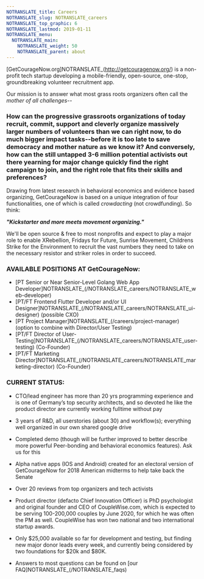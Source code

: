 ```yaml
---
NOTRANSLATE_title: Careers
NOTRANSLATE_slug: NOTRANSLATE_careers
NOTRANSLATE_top_graphic: 6
NOTRANSLATE_lastmod: 2019-01-11
NOTRANSLATE_menu:
  NOTRANSLATE_main:
    NOTRANSLATE_weight: 50
    NOTRANSLATE_parent: about
---
```


[GetCourageNow.org]NOTRANSLATE_(http://getcouragenow.org/) is a non-profit tech startup developing a mobile-friendly, open-source, one-stop, groundbreaking volunteer recruitment app.

Our mission is to answer what most grass roots organizers often call the _mother of all challenges_--

### How can the progressive grassroots organizations of today recruit, commit, support and cleverly organize massively larger numbers of volunteers than we can right now, to do much bigger impact tasks--before it is too late to save democracy and mother nature as we know it? And conversely, how can the still untapped 3-6 million potential activists out there yearning for major change quickly find the right campaign to join, and the right role that fits their skills and preferences?

Drawing from latest research in behavioral economics and evidence based organizing, GetCourageNow is based on a unique integration of four functionalities, one of which is called _crowdacting_ (not crowdfunding). So think: 

**_"Kickstarter and more meets movement organizing."_** 

We'll be open source & free to most nonprofits and expect to play a major role to enable XRebellion, Fridays for Future, Sunrise Movement, Childrens Strike for the Environment to recruit the vast numbers they need to take on the necessary resistor and striker roles in order to succeed.

### **AVAILABLE POSITIONS AT GetCourageNow:**

- [PT Senior or Near Senior-Level Golang Web App Developer]NOTRANSLATE_(/NOTRANSLATE_careers/NOTRANSLATE_web-developer)
- [PT/FT Frontend Flutter Developer and/or UI Designer]NOTRANSLATE_(/NOTRANSLATE_careers/NOTRANSLATE_ui-designer) (possible CXO)
- [PT Project Manager]NOTRANSLATE_(/careers/project-manager) (option to combine with Director/User Testing)
- [PT/FT Director of User-Testing]NOTRANSLATE_(/NOTRANSLATE_careers/NOTRANSLATE_user-testing) (Co-Founder)
- [PT/FT Marketing Director]NOTRANSLATE_(/NOTRANSLATE_careers/NOTRANSLATE_marketing-director) (Co-Founder)

### **CURRENT STATUS:**

  * CTO/lead engineer has more than 20 yrs programming experience and is one of Germany’s top security architects, and so devoted he like the product director are currently working fulltime without pay

  * 3 years of R&D, all userstories (about 30) and workflow(s); everything well organized in our own shared google drive

  * Completed demo (though will be further improved to better describe more powerful Peer-bonding and behavioral economics features). Ask us for this

  * Alpha native apps (IOS and Android) created for an electoral version of GetCourageNow for 2018 American midterms to help take back the Senate

  * Over 20 reviews from top organizers and tech activists

  * Product director (defacto Chief Innovation Officer) is PhD psychologist and original founder and CEO of CoupleWise.com, which is expected to be serving 100-200,000 couples by June 2020,  for which he was often the PM as well. CoupleWise has won two national and two international startup awards.

  * Only $25,000 available so far for development and testing, but finding new major donor leads every week, and currently being considered by two foundations for $20k and $80K. 

  * Answers to most questions can be found on [our FAQ]NOTRANSLATE_(/NOTRANSLATE_faqs)
